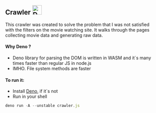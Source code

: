 ## Crawler <img src="https://deno.land/logo.svg" style="margin-bottom: -5px" alt="Deno" width="30"/></img>

This crawler was created to solve the problem that I was not satisfied \
with the filters on the movie watching site. It walks through the pages \
collecting movie data and generating raw data.

#### Why Deno ?

- Deno library for parsing the DOM is written in WASM and it`s many \
  times faster than regular JS in node.js
- IMHO. File system methods are faster

#### To run it:

- Install [Deno](https://deno.land/#installation), if it`s not
- Run in your shell

```javascript
deno run -A --unstable crawler.js
```
